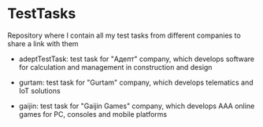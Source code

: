 # TestTasks

Repository where I contain all my test tasks from different companies to share a link with them

- adeptTestTask: test task for "Адепт" company, which develops software for calculation and management in construction and design

- gurtam: test task for "Gurtam" company, which develops telematics and IoT solutions

- gaijin: test task for "Gaijin Games" company, which develops AAA online games for PC, consoles and mobile platforms